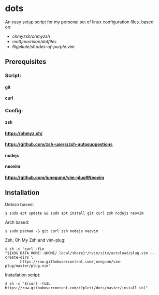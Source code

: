 # dots
An easy setup script for my personal set of linux configuration files. based on:
- _ohmyzsh/ohmyzsh_
- _mattjmorrison/dotfiles_
- _Rigellute/shades-of-purple.vim_

## Prerequisites
### Script:
#### git
#### curl
### Config:
#### zsh
#### https://ohmyz.sh/
#### https://github.com/zsh-users/zsh-autosuggestions
#### nodejs
#### neovim
#### https://github.com/junegunn/vim-plug#Neovim

## Installation
Debian based:
```console
$ sudo apt update && sudo apt install git curl zsh nodejs neovim
```
Arch based:
```console
$ sudo pacman -S git curl zsh nodejs neovim
```
Zsh, Oh My Zsh and vim-plug:
```console
$ sh -c 'curl -fLo "${XDG_DATA_HOME:-$HOME/.local/share}"/nvim/site/autoload/plug.vim --create-dirs \
       https://raw.githubusercontent.com/junegunn/vim-plug/master/plug.vim'
```
Installation script:
```console
$ sh -c "$(curl -fsSL https://raw.githubusercontent.com/ifpleti/dots/master/install.sh)"
```
